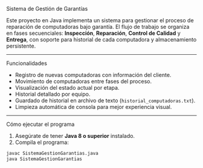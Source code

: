 Sistema de Gestión de Garantías

Este proyecto en Java implementa un sistema para gestionar el proceso de reparación de computadoras bajo garantía. El flujo de trabajo se organiza en fases secuenciales: **Inspección**, **Reparación**, **Control de Calidad** y **Entrega**, con soporte para historial de cada computadora y almacenamiento persistente.

---

 Funcionalidades

- Registro de nuevas computadoras con información del cliente.
- Movimiento de computadoras entre fases del proceso.
- Visualización del estado actual por etapa.
- Historial detallado por equipo.
- Guardado de historial en archivo de texto (`historial_computadoras.txt`).
- Limpieza automática de consola para mejor experiencia visual.

---

 Cómo ejecutar el programa

1. Asegúrate de tener **Java 8 o superior** instalado.
2. Compila el programa:

```bash
javac SistemaGestionGarantias.java
java SistemaGestionGarantias
